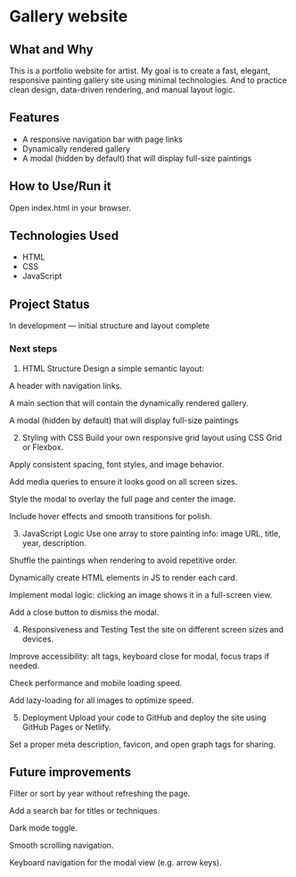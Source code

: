 # Gallery website


## What and Why

This is a portfolio website for artist.
My goal is to create a fast, elegant, responsive painting gallery site using minimal technologies.
And to practice clean design, data-driven rendering, and manual layout logic.


## Features

- A responsive navigation bar with page links
- Dynamically rendered gallery
- A modal (hidden by default) that will display full-size paintings

## How to Use/Run it

Open index.html in your browser.

## Technologies Used

- HTML
- CSS
- JavaScript


## Project Status

In development — initial structure and layout complete

### Next steps

1. HTML Structure
Design a simple semantic layout:

A header with navigation links.

A main section that will contain the dynamically rendered gallery.

A modal (hidden by default) that will display full-size paintings

2. Styling with CSS
Build your own responsive grid layout using CSS Grid or Flexbox.

Apply consistent spacing, font styles, and image behavior.

Add media queries to ensure it looks good on all screen sizes.

Style the modal to overlay the full page and center the image.

Include hover effects and smooth transitions for polish.

3. JavaScript Logic
Use one array to store painting info: image URL, title, year, description.

Shuffle the paintings when rendering to avoid repetitive order.

Dynamically create HTML elements in JS to render each card.

Implement modal logic: clicking an image shows it in a full-screen view.

Add a close button to dismiss the modal.

4. Responsiveness and Testing
Test the site on different screen sizes and devices.

Improve accessibility: alt tags, keyboard close for modal, focus traps if needed.

Check performance and mobile loading speed.

Add lazy-loading for all images to optimize speed.

5. Deployment
Upload your code to GitHub and deploy the site using GitHub Pages or Netlify.

Set a proper meta description, favicon, and open graph tags for sharing.

## Future improvements

Filter or sort by year without refreshing the page.

Add a search bar for titles or techniques.

Dark mode toggle.

Smooth scrolling navigation.

Keyboard navigation for the modal view (e.g. arrow keys).